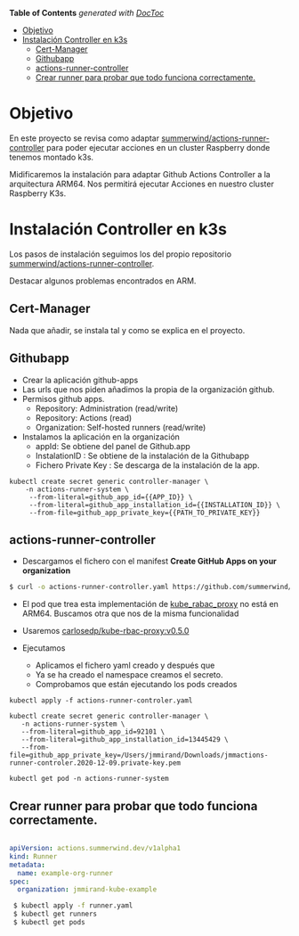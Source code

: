 <!-- START doctoc generated TOC please keep comment here to allow auto update -->
<!-- DON'T EDIT THIS SECTION, INSTEAD RE-RUN doctoc TO UPDATE -->
**Table of Contents**  *generated with [DocToc](https://github.com/thlorenz/doctoc)*

- [Objetivo](#objetivo)
- [Instalación Controller en k3s](#instalaci%C3%B3n-controller-en-k3s)
  - [Cert-Manager](#cert-manager)
  - [Githubapp](#githubapp)
  - [actions-runner-controller](#actions-runner-controller)
  - [Crear runner para probar que todo funciona correctamente.](#crear-runner-para-probar-que-todo-funciona-correctamente)

<!-- END doctoc generated TOC please keep comment here to allow auto update -->

#  Objetivo

En este proyecto se revisa como adaptar [summerwind/actions-runner-controller](https://github.com/summerwind/actions-runner-controller) para poder ejecutar acciones en un cluster Raspberry donde tenemos montado k3s.

Midificaremos la instalación para adaptar Github Actions Controller a la arquitectura ARM64. Nos permitirá ejecutar Acciones en nuestro cluster Raspberry K3s.


# Instalación Controller en k3s

Los pasos de instalación seguimos los del propio repositorio [summerwind/actions-runner-controller](https://github.com/summerwind/actions-runner-controller).  

Destacar algunos problemas encontrados en ARM.

## Cert-Manager

Nada que añadir, se instala tal y como se explica en el proyecto.

## Githubapp

  * Crear la aplicación github-apps
  * Las urls que nos piden añadimos la propia de la organización github.
  * Permisos github apps.
    - Repository: Administration (read/write)
    - Repository: Actions (read)
    - Organization: Self-hosted runners (read/write)
  * Instalamos la aplicación en la organización
    - appId: Se obtiene del panel de Github.app
    - InstalationID : Se obtiene de la instalación de la Githubapp
    - Fichero Private Key : Se descarga de la instalación de la app.
```
kubectl create secret generic controller-manager \
    -n actions-runner-system \
     --from-literal=github_app_id={{APP_ID}} \
     --from-literal=github_app_installation_id={{INSTALLATION_ID}} \
     --from-file=github_app_private_key={{PATH_TO_PRIVATE_KEY}}
```

## actions-runner-controller

  * Descargamos el fichero con el manifest **Create GitHub Apps on your organization**


``` bash
$ curl -o actions-runner-controller.yaml https://github.com/summerwind/actions-runner-controller/releases/latest/download/actions-runner-controller.yaml
```

  * El pod que trea esta implementación de [kube_rabac_proxy](https://console.cloud.google.com/gcr/images/kubebuilder/GLOBAL/kube-rbac-proxy?gcrImageListsize=30) no está en ARM64. Buscamos otra que nos de la misma funcionalidad

  * Usaremos  [carlosedp/kube-rbac-proxy:v0.5.0](https://hub.docker.com/r/carlosedp/kube-rbac-proxy/tags?page=1&ordering=last_updated)

  * Ejecutamos
      * Aplicamos el fichero yaml creado y después que
      * Ya se ha creado el namespace creamos el secreto.
      * Comprobamos que están ejecutando los pods creados

```
kubectl apply -f actions-runner-controler.yaml

kubectl create secret generic controller-manager \
   -n actions-runner-system \
   --from-literal=github_app_id=92101 \
   --from-literal=github_app_installation_id=13445429 \
   --from-file=github_app_private_key=/Users/jmmirand/Downloads/jmmactions-runner-controler.2020-12-09.private-key.pem

kubectl get pod -n actions-runner-system
```

## Crear runner para probar que todo funciona correctamente.

``` yaml

apiVersion: actions.summerwind.dev/v1alpha1
kind: Runner
metadata:
  name: example-org-runner
spec:
  organization: jmmirand-kube-example

```

``` bash
 $ kubectl apply -f runner.yaml
 $ kubectl get runners
 $ kubectl get pods
```

